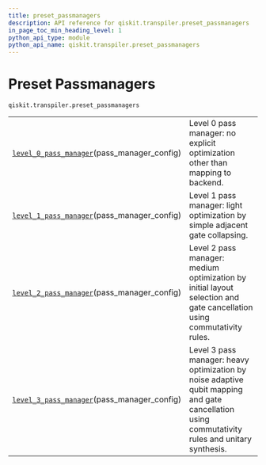 ```yaml
---
title: preset_passmanagers
description: API reference for qiskit.transpiler.preset_passmanagers
in_page_toc_min_heading_level: 1
python_api_type: module
python_api_name: qiskit.transpiler.preset_passmanagers
---
```


<span id="module-qiskit.transpiler.preset_passmanagers" />

<span id="qiskit-transpiler-preset-passmanagers" />

<span id="preset-passmanagers-qiskit-transpiler-preset-passmanagers" />

# Preset Passmanagers

<span id="module-qiskit.transpiler.preset_passmanagers" />

`qiskit.transpiler.preset_passmanagers`

|                                                                                                                                                                                                                                     |                                                                                                                                                 |
| ----------------------------------------------------------------------------------------------------------------------------------------------------------------------------------------------------------------------------------- | ----------------------------------------------------------------------------------------------------------------------------------------------- |
| [`level_0_pass_manager`](qiskit.transpiler.preset_passmanagers.level_0_pass_manager#qiskit.transpiler.preset_passmanagers.level_0_pass_manager "qiskit.transpiler.preset_passmanagers.level_0_pass_manager")(pass\_manager\_config) | Level 0 pass manager: no explicit optimization other than mapping to backend.                                                                   |
| [`level_1_pass_manager`](qiskit.transpiler.preset_passmanagers.level_1_pass_manager#qiskit.transpiler.preset_passmanagers.level_1_pass_manager "qiskit.transpiler.preset_passmanagers.level_1_pass_manager")(pass\_manager\_config) | Level 1 pass manager: light optimization by simple adjacent gate collapsing.                                                                    |
| [`level_2_pass_manager`](qiskit.transpiler.preset_passmanagers.level_2_pass_manager#qiskit.transpiler.preset_passmanagers.level_2_pass_manager "qiskit.transpiler.preset_passmanagers.level_2_pass_manager")(pass\_manager\_config) | Level 2 pass manager: medium optimization by initial layout selection and gate cancellation using commutativity rules.                          |
| [`level_3_pass_manager`](qiskit.transpiler.preset_passmanagers.level_3_pass_manager#qiskit.transpiler.preset_passmanagers.level_3_pass_manager "qiskit.transpiler.preset_passmanagers.level_3_pass_manager")(pass\_manager\_config) | Level 3 pass manager: heavy optimization by noise adaptive qubit mapping and gate cancellation using commutativity rules and unitary synthesis. |

